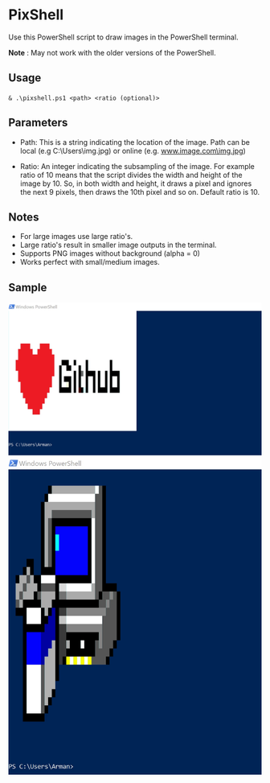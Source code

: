 # PixShell
Use this PowerShell script to draw images in the PowerShell terminal.

**Note** : May not work with the older versions of the PowerShell.

## Usage
`& .\pixshell.ps1 <path> <ratio (optional)>`

## Parameters
* Path: This is a string indicating the location of the image. Path can be local (e.g C:\Users\img.jpg) or online (e.g. www.image.com\img.jpg)

* Ratio: An integer indicating the subsampling of the image. For example ratio of 10 means that the script divides the width and height of the image by 10. So, in both width and height, it draws a pixel and ignores the next 9 pixels, then draws the 10th pixel and so on. Default ratio is 10.

## Notes
* For large images use large ratio's.
* Large ratio's result in smaller image outputs in the terminal.
* Supports PNG images without background (alpha = 0)
* Works perfect with small/medium images.

## Sample
![alt sample output](./sample.jpg)
![alt sample output](./sample2.jpg)